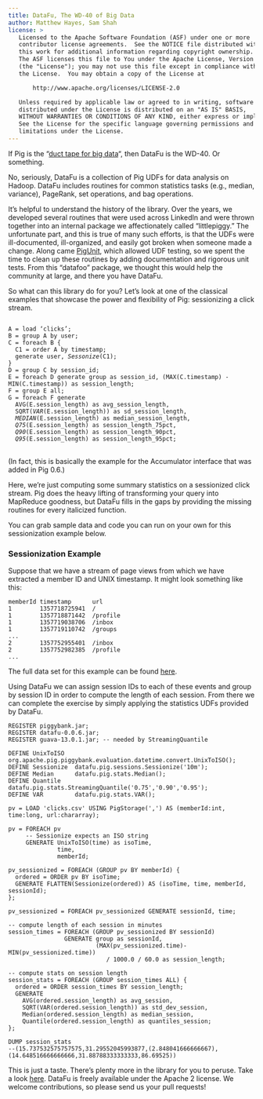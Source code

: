 ```yaml
---
title: DataFu, The WD-40 of Big Data
author: Matthew Hayes, Sam Shah
license: >
   Licensed to the Apache Software Foundation (ASF) under one or more
   contributor license agreements.  See the NOTICE file distributed with
   this work for additional information regarding copyright ownership.
   The ASF licenses this file to You under the Apache License, Version 2.0
   (the "License"); you may not use this file except in compliance with
   the License.  You may obtain a copy of the License at

       http://www.apache.org/licenses/LICENSE-2.0

   Unless required by applicable law or agreed to in writing, software
   distributed under the License is distributed on an "AS IS" BASIS,
   WITHOUT WARRANTIES OR CONDITIONS OF ANY KIND, either express or implied.
   See the License for the specific language governing permissions and
   limitations under the License.
---
```


If Pig is the “[duct tape for big data](http://blog.linkedin.com/2010/07/01/linkedin-apache-pig/)“, then DataFu is the WD-40. Or something.

No, seriously, DataFu is a collection of Pig UDFs for data analysis on Hadoop. DataFu includes routines for common statistics tasks (e.g., median, variance), PageRank, set operations, and bag operations.

It’s helpful to understand the history of the library. Over the years, we developed several routines that were used across LinkedIn and were thrown together into an internal package we affectionately called “littlepiggy.” The unfortunate part, and this is true of many such efforts, is that the UDFs were ill-documented, ill-organized, and easily got broken when someone made a change. Along came [PigUnit](http://pig.apache.org/docs/r0.10.0/test.html#pigunit), which allowed UDF testing, so we spent the time to clean up these routines by adding documentation and rigorous unit tests. From this “datafoo” package, we thought this would help the community at large, and there you have DataFu.

So what can this library do for you? Let’s look at one of the classical examples that showcase the power and flexibility of Pig: sessionizing a click stream.

<pre>
<code>
A = load ‘clicks’;
B = group A by user;
C = foreach B {
  C1 = order A by timestamp;
  generate user, <em>Sessonize</em>(C1);
}
D = group C by session_id;
E = foreach D generate group as session_id, (MAX(C.timestamp) - MIN(C.timestamp)) as session_length;
F = group E all;
G = foreach F generate
  AVG(E.session_length) as avg_session_length,
  SQRT(<em>VAR</em>(E.session_length)) as sd_session_length,
  <em>MEDIAN</em>(E.session_length) as median_session_length,
  <em>Q75</em>(E.session_length) as session_length_75pct,
  <em>Q90</em>(E.session_length) as session_length_90pct,
  <em>Q95</em>(E.session_length) as session_length_95pct;
</code>
</pre>

(In fact, this is basically the example for the Accumulator interface that was added in Pig 0.6.)

Here, we’re just computing some summary statistics on a sessionized click stream. Pig does the heavy lifting of transforming your query into MapReduce goodness, but DataFu fills in the gaps by providing the missing routines for every italicized function.

You can grab sample data and code you can run on your own for this sessionization example below.

### Sessionization Example

Suppose that we have a stream of page views from which we have extracted a member ID and UNIX timestamp. It might look something like this:

    memberId timestamp      url
    1        1357718725941  /
    1        1357718871442  /profile
    1        1357719038706  /inbox
    1        1357719110742  /groups
    ...
    2        1357752955401  /inbox
    2        1357752982385  /profile
    ...

The full data set for this example can be found [here](https://gist.github.com/raw/4614332/8231534822295e4626af75b3341239177ec44fbe/clicks.csv).

Using DataFu we can assign session IDs to each of these events and group by session ID in order to compute the length of each session. From there we can complete the exercise by simply applying the statistics UDFs provided by DataFu.

```pig
REGISTER piggybank.jar;
REGISTER datafu-0.0.6.jar;
REGISTER guava-13.0.1.jar; -- needed by StreamingQuantile
 
DEFINE UnixToISO   org.apache.pig.piggybank.evaluation.datetime.convert.UnixToISO();
DEFINE Sessionize  datafu.pig.sessions.Sessionize('10m');
DEFINE Median      datafu.pig.stats.Median();
DEFINE Quantile    datafu.pig.stats.StreamingQuantile('0.75','0.90','0.95');
DEFINE VAR         datafu.pig.stats.VAR();
 
pv = LOAD 'clicks.csv' USING PigStorage(',') AS (memberId:int, time:long, url:chararray);
 
pv = FOREACH pv
     -- Sessionize expects an ISO string
     GENERATE UnixToISO(time) as isoTime,
              time,
              memberId;
 
pv_sessionized = FOREACH (GROUP pv BY memberId) {
  ordered = ORDER pv BY isoTime;
  GENERATE FLATTEN(Sessionize(ordered)) AS (isoTime, time, memberId, sessionId);
};
 
pv_sessionized = FOREACH pv_sessionized GENERATE sessionId, time;
 
-- compute length of each session in minutes
session_times = FOREACH (GROUP pv_sessionized BY sessionId)
                GENERATE group as sessionId,
                         (MAX(pv_sessionized.time)-MIN(pv_sessionized.time))
                            / 1000.0 / 60.0 as session_length;
 
-- compute stats on session length
session_stats = FOREACH (GROUP session_times ALL) {
  ordered = ORDER session_times BY session_length;
  GENERATE
    AVG(ordered.session_length) as avg_session,
    SQRT(VAR(ordered.session_length)) as std_dev_session,
    Median(ordered.session_length) as median_session,
    Quantile(ordered.session_length) as quantiles_session;
};
 
DUMP session_stats
--(15.737532575757575,31.29552045993877,(2.848041666666667),(14.648516666666666,31.88788333333333,86.69525))
```

This is just a taste. There’s plenty more in the library for you to peruse. Take a look [here](http://data.linkedin.com/opensource/datafu). DataFu is freely available under the Apache 2 license. We welcome contributions, so please send us your pull requests!